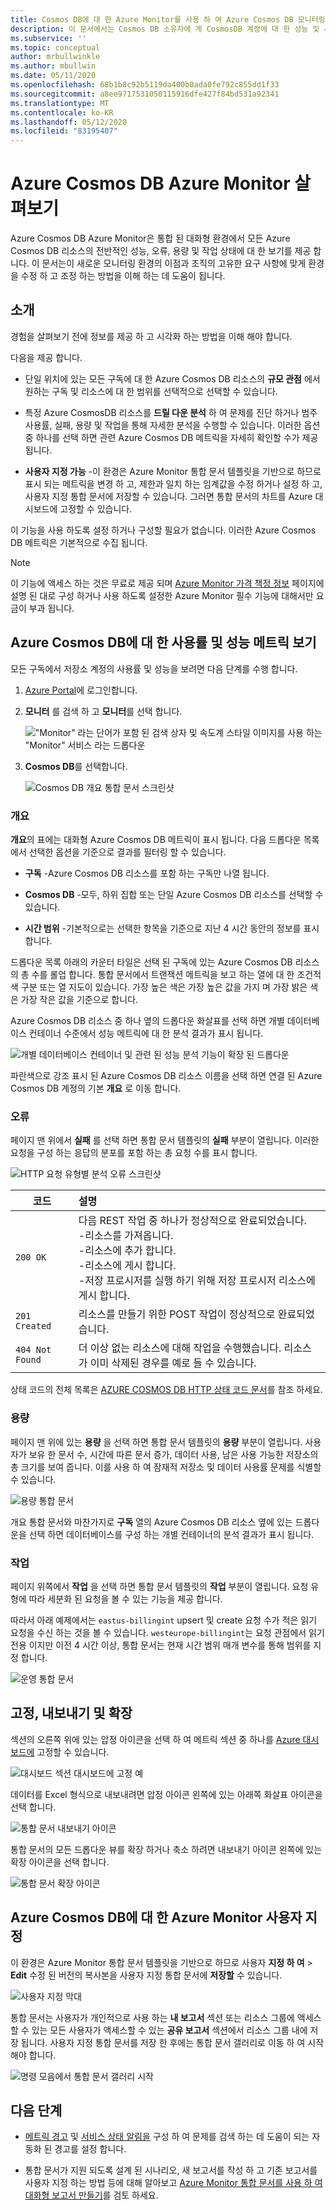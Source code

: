```yaml
---
title: Cosmos DB에 대 한 Azure Monitor를 사용 하 여 Azure Cosmos DB 모니터링 | Microsoft Docs
description: 이 문서에서는 Cosmos DB 소유자에 게 CosmosDB 계정에 대 한 성능 및 사용 문제를 신속 하 게 이해 하는 Cosmos DB 기능을 제공 하는 Azure Monitor에 대해 설명 합니다.
ms.subservice: ''
ms.topic: conceptual
author: mrbullwinkle
ms.author: mbullwin
ms.date: 05/11/2020
ms.openlocfilehash: 68b1b8c92b5119da400b0ada0fe792c855dd1f33
ms.sourcegitcommit: a8ee9717531050115916dfe427f84bd531a92341
ms.translationtype: MT
ms.contentlocale: ko-KR
ms.lasthandoff: 05/12/2020
ms.locfileid: "83195407"
---
```

# <a name="explore-azure-monitor-for-azure-cosmos-db"></a>Azure Cosmos DB Azure Monitor 살펴보기

Azure Cosmos DB Azure Monitor은 통합 된 대화형 환경에서 모든 Azure Cosmos DB 리소스의 전반적인 성능, 오류, 용량 및 작업 상태에 대 한 보기를 제공 합니다. 이 문서는이 새로운 모니터링 환경의 이점과 조직의 고유한 요구 사항에 맞게 환경을 수정 하 고 조정 하는 방법을 이해 하는 데 도움이 됩니다.   

## <a name="introduction"></a>소개

경험을 살펴보기 전에 정보를 제공 하 고 시각화 하는 방법을 이해 해야 합니다. 

다음을 제공 합니다.

* 단일 위치에 있는 모든 구독에 대 한 Azure Cosmos DB 리소스의 **규모 관점** 에서 원하는 구독 및 리소스에 대 한 범위를 선택적으로 선택할 수 있습니다.

* 특정 Azure CosmosDB 리소스를 **드릴 다운 분석** 하 여 문제를 진단 하거나 범주 사용률, 실패, 용량 및 작업을 통해 자세한 분석을 수행할 수 있습니다. 이러한 옵션 중 하나를 선택 하면 관련 Azure Cosmos DB 메트릭을 자세히 확인할 수가 제공 됩니다.  

* **사용자 지정 가능** -이 환경은 Azure Monitor 통합 문서 템플릿을 기반으로 하므로 표시 되는 메트릭을 변경 하 고, 제한과 일치 하는 임계값을 수정 하거나 설정 하 고, 사용자 지정 통합 문서에 저장할 수 있습니다. 그러면 통합 문서의 차트를 Azure 대시보드에 고정할 수 있습니다.  

이 기능을 사용 하도록 설정 하거나 구성할 필요가 없습니다. 이러한 Azure Cosmos DB 메트릭은 기본적으로 수집 됩니다.

>[!NOTE]
>이 기능에 액세스 하는 것은 무료로 제공 되며 [Azure Monitor 가격 책정 정보](https://azure.microsoft.com/pricing/details/monitor/) 페이지에 설명 된 대로 구성 하거나 사용 하도록 설정한 Azure Monitor 필수 기능에 대해서만 요금이 부과 됩니다.

## <a name="view-utilization-and-performance-metrics-for-azure-cosmos-db"></a>Azure Cosmos DB에 대 한 사용률 및 성능 메트릭 보기

모든 구독에서 저장소 계정의 사용률 및 성능을 보려면 다음 단계를 수행 합니다.

1. [Azure Portal](https://portal.azure.com)에 로그인합니다.

2. **모니터** 를 검색 하 고 **모니터**를 선택 합니다.

    !["Monitor" 라는 단어가 포함 된 검색 상자 및 속도계 스타일 이미지를 사용 하는 "Monitor" 서비스 라는 드롭다운](./media/cosmosdb-insights-overview/search-monitor.png)

3. **Cosmos DB**를 선택합니다.

    ![Cosmos DB 개요 통합 문서 스크린샷](./media/cosmosdb-insights-overview/cosmos-db.png)

### <a name="overview"></a>개요

**개요**의 표에는 대화형 Azure Cosmos DB 메트릭이 표시 됩니다. 다음 드롭다운 목록에서 선택한 옵션을 기준으로 결과를 필터링 할 수 있습니다.

* **구독** -Azure Cosmos DB 리소스를 포함 하는 구독만 나열 됩니다.  

* **Cosmos DB** -모두, 하위 집합 또는 단일 Azure Cosmos DB 리소스를 선택할 수 있습니다.

* **시간 범위** -기본적으로는 선택한 항목을 기준으로 지난 4 시간 동안의 정보를 표시 합니다.

드롭다운 목록 아래의 카운터 타일은 선택 된 구독에 있는 Azure Cosmos DB 리소스의 총 수를 롤업 합니다. 통합 문서에서 트랜잭션 메트릭을 보고 하는 열에 대 한 조건적 색 구분 또는 열 지도이 있습니다. 가장 높은 색은 가장 높은 값을 가지 며 가장 밝은 색은 가장 작은 값을 기준으로 합니다. 

Azure Cosmos DB 리소스 중 하나 옆의 드롭다운 화살표를 선택 하면 개별 데이터베이스 컨테이너 수준에서 성능 메트릭에 대 한 분석 결과가 표시 됩니다.

![개별 데이터베이스 컨테이너 및 관련 된 성능 분석 기능이 확장 된 드롭다운](./media/cosmosdb-insights-overview/container-view.png)

파란색으로 강조 표시 된 Azure Cosmos DB 리소스 이름을 선택 하면 연결 된 Azure Cosmos DB 계정의 기본 **개요** 로 이동 합니다. 

### <a name="failures"></a>오류

페이지 맨 위에서 **실패** 를 선택 하면 통합 문서 템플릿의 **실패** 부분이 열립니다. 이러한 요청을 구성 하는 응답의 분포를 포함 하는 총 요청 수를 표시 합니다.

![HTTP 요청 유형별 분석 오류 스크린샷](./media/cosmosdb-insights-overview/failures.png)

| 코드      |  설명       | 
|-----------|:--------------------|
| `200 OK`  | 다음 REST 작업 중 하나가 정상적으로 완료되었습니다. </br>-리소스를 가져옵니다. </br> -리소스에 추가 합니다. </br> -리소스에 게시 합니다. </br> -저장 프로시저를 실행 하기 위해 저장 프로시저 리소스에 게시 합니다.|
| `201 Created` | 리소스를 만들기 위한 POST 작업이 정상적으로 완료되었습니다. |
| `404 Not Found` | 더 이상 없는 리소스에 대해 작업을 수행했습니다. 리소스가 이미 삭제된 경우를 예로 들 수 있습니다. |

상태 코드의 전체 목록은 [AZURE COSMOS DB HTTP 상태 코드 문서](https://docs.microsoft.com/rest/api/cosmos-db/http-status-codes-for-cosmosdb)를 참조 하세요.

### <a name="capacity"></a>용량

페이지 맨 위에 있는 **용량** 을 선택 하면 통합 문서 템플릿의 **용량** 부분이 열립니다. 사용자가 보유 한 문서 수, 시간에 따른 문서 증가, 데이터 사용, 남은 사용 가능한 저장소의 총 크기를 보여 줍니다.  이를 사용 하 여 잠재적 저장소 및 데이터 사용률 문제를 식별할 수 있습니다.

![용량 통합 문서](./media/cosmosdb-insights-overview/capacity.png) 

개요 통합 문서와 마찬가지로 **구독** 열의 Azure Cosmos DB 리소스 옆에 있는 드롭다운을 선택 하면 데이터베이스를 구성 하는 개별 컨테이너의 분석 결과가 표시 됩니다.

### <a name="operations"></a>작업 

페이지 위쪽에서 **작업** 을 선택 하면 통합 문서 템플릿의 **작업** 부분이 열립니다. 요청 유형에 따라 세분화 된 요청을 볼 수 있는 기능을 제공 합니다. 

따라서 아래 예제에서는 `eastus-billingint` upsert 및 create 요청 수가 적은 읽기 요청을 수신 하는 것을 볼 수 있습니다. `westeurope-billingint`는 요청 관점에서 읽기 전용 이지만 이전 4 시간 이상, 통합 문서는 현재 시간 범위 매개 변수를 통해 범위를 지정 합니다.

![운영 통합 문서](./media/cosmosdb-insights-overview/operation.png) 

## <a name="pin-export-and-expand"></a>고정, 내보내기 및 확장

섹션의 오른쪽 위에 있는 압정 아이콘을 선택 하 여 메트릭 섹션 중 하나를 [Azure 대시보드에](https://docs.microsoft.com/azure/azure-portal/azure-portal-dashboards) 고정할 수 있습니다.

![대시보드 섹션 대시보드에 고정 예](./media/cosmosdb-insights-overview/pin.png)

데이터를 Excel 형식으로 내보내려면 압정 아이콘 왼쪽에 있는 아래쪽 화살표 아이콘을 선택 합니다.

![통합 문서 내보내기 아이콘](./media/cosmosdb-insights-overview/export.png)

통합 문서의 모든 드롭다운 뷰를 확장 하거나 축소 하려면 내보내기 아이콘 왼쪽에 있는 확장 아이콘을 선택 합니다.

![통합 문서 확장 아이콘](./media/cosmosdb-insights-overview/expand.png)

## <a name="customize-azure-monitor-for-azure-cosmos-db"></a>Azure Cosmos DB에 대 한 Azure Monitor 사용자 지정

이 환경은 Azure Monitor 통합 문서 템플릿을 기반으로 하므로 사용자 **지정 하 여**  >  **Edit** 수정 된 버전의 복사본을 사용자 지정 통합 문서에 **저장할** 수 있습니다. 

![사용자 지정 막대](./media/cosmosdb-insights-overview/customize.png)

통합 문서는 사용자가 개인적으로 사용 하는 **내 보고서** 섹션 또는 리소스 그룹에 액세스할 수 있는 모든 사용자가 액세스할 수 있는 **공유 보고서** 섹션에서 리소스 그룹 내에 저장 됩니다. 사용자 지정 통합 문서를 저장 한 후에는 통합 문서 갤러리로 이동 하 여 시작 해야 합니다.

![명령 모음에서 통합 문서 갤러리 시작](./media/cosmosdb-insights-overview/gallery.png)

## <a name="next-steps"></a>다음 단계

* [메트릭 경고](../platform/alerts-metric.md) 및 [서비스 상태 알림을](../../service-health/alerts-activity-log-service-notifications.md) 구성 하 여 문제를 검색 하는 데 도움이 되는 자동화 된 경고를 설정 합니다.

* 통합 문서가 지원 되도록 설계 된 시나리오, 새 보고서를 작성 하 고 기존 보고서를 사용자 지정 하는 방법 등에 대해 알아보고 [Azure Monitor 통합 문서를 사용 하 여 대화형 보고서 만들기](../app/usage-workbooks.md)를 검토 하세요.
